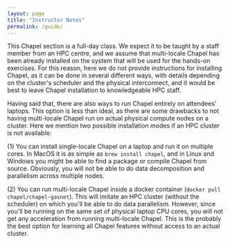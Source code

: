 ```yaml
---
layout: page
title: "Instructor Notes"
permalink: /guide/
---
```


This Chapel section is a full-day class. We expect it to be taught by a staff member from an HPC centre, and we assume that multi-locale Chapel has been already installed on the system that will be used for the hands-on exercises. For this reason, here we do not provide instructions for installing Chapel, as it can be done in several different ways, with details depending on the cluster's scheduler and the physical interconnect, and it would be best to leave Chapel installation to knowledgeable HPC staff.

Having said that, there are also ways to run Chapel entirely on attendees' laptops. This option is less than ideal, as there are some drawbacks to not having multi-locale Chapel run on actual physical compute nodes on a cluster. Here we mention two possible installation modes if an HPC cluster is not available:

(1) You can install single-locale Chapel on a laptop and run it on multiple cores. In MacOS it is as simple as `brew install chapel`, and in Linux and Windows you might be able to find a package or compile Chapel from source. Obviously, you will not be able to do data decomposition and parallelism across multiple nodes.

(2) You can run multi-locale Chapel inside a docker container (`docker pull chapel/chapel-gasnet`). This will imitate an HPC cluster (without the scheduler) on which you'll be able to do data parallelism. However, since you'll be running on the same set of physical laptop CPU cores, you will not get any acceleration from running multi-locale Chapel. This is the probably the best option for learning all Chapel features without access to an actual cluster.
